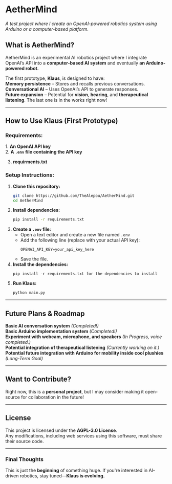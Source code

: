 # **AetherMind**   
*A test project where I create an OpenAI-powered robotics system using Arduino or a computer-based platform.*  

## **What is AetherMind?**  
AetherMind is an experimental AI robotics project where I integrate OpenAI’s API into a **computer-based AI system** and eventually **an Arduino-powered robot.**  

The first prototype, **Klaus**, is designed to have:  
**Memory persistence** – Stores and recalls previous conversations.  
**Conversational AI** – Uses OpenAI’s API to generate responses.  
**Future expansion** – Potential for **vision**, **hearing**, and **therapeutical listening**. The last one is in the works right now!  

---

## **How to Use Klaus (First Prototype)**  
### **Requirements:**  
1️. **An OpenAI API key**  
2️. **A `.env` file containing the API key**  

3. **requirments.txt**  

### **Setup Instructions:**  
1. **Clone this repository:**  
   ```bash
   git clone https://github.com/TheAlepou/AetherMind.git
   cd AetherMind
   ```  
2. **Install dependencies:**  
   ```bash
   pip install -r requirements.txt
   ```  
3. **Create a `.env` file:**  
   - Open a text editor and create a new file named `.env`  
   - Add the following line (replace with your actual API key):  
     ```
     OPENAI_API_KEY=your_api_key_here
     ```  
   - Save the file.
4. **Install the dependencies:**
   ```run 
   pip install -r requirements.txt for the dependencies to install
   ```
5. **Run Klaus:**  
   ```bash
   python main.py
   ```  

---

## **Future Plans & Roadmap**  
**Basic AI conversation system** *(Completed!)*  
**Basic Arduino implementation system** *(Completed!)*   
**Experiment with webcam, microphone, and speakers** *(In Progress, voice completed.)*  
**Potential integration of therapeutical listening** *(Currently working on it.)*  
**Potential future integration with Arduino for mobility inside cool plushies** *(Long-Term Goal)*  

---

## **Want to Contribute?**  
Right now, this is a **personal project**, but I may consider making it open-source for collaboration in the future!  

---

## License
This project is licensed under the **AGPL-3.0 License**.  
Any modifications, including web services using this software, must share their source code.

---

### **Final Thoughts**  
This is just the **beginning** of something huge. If you're interested in AI-driven robotics, stay tuned—**Klaus is evolving.**
